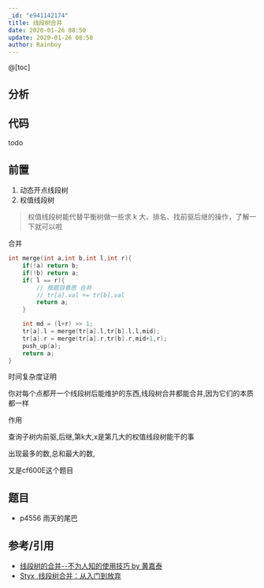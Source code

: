 ```yaml
---
_id: "e941142174"
title: 线段树合并
date: 2020-01-26 08:50
update: 2020-01-26 08:50
author: Rainboy
---
```



@[toc]
## 分析



## 代码

todo

## 前置

1. 动态开点线段树
1. 权值线段树

> 权值线段树能代替平衡树做一些求 k 大、排名、找前驱后继的操作，了解一下就可以啦


合并

```c
int merge(int a,int b,int l,int r){
    if(!a) return b;
    if(!b) return a;
    if( l == r){
        // 按题目意思 合并
        // tr[a].val += tr[b].val
        return a;
    }

    int md = (l+r) >> 1;
    tr[a].l = merge(tr[a].l,tr[b].l,l,mid);
    tr[a].r = merge(tr[a].r,tr[b].r,mid+1,r);
    push_up(a);
    return a;
}
```
时间复杂度证明

你对每个点都开一个线段树后能维护的东西,线段树合并都能合并,因为它们的本质都一样

作用

查询子树内前驱,后继,第k大,x是第几大的权值线段树能干的事

出现最多的数,总和最大的数,

又是cf600E这个题目

## 题目

 - p4556 雨天的尾巴

## 参考/引用

 - [线段树的合并--不为人知的使用技巧 by 黄嘉泰](https://wenku.baidu.com/view/88f4e134e518964bcf847c95.html)
 - [Styx ,线段树合并：从入门到放弃](https://www.luogu.com.cn/blog/styx-ferryman/xian-duan-shu-ge-bing-zong-ru-men-dao-fang-qi?tdsourcetag=s_pcqq_aiomsg)
